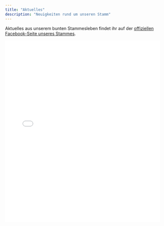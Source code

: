 ```yaml
---
title: "Aktuelles"
description: "Neuigkeiten rund um unseren Stamm"
---
```


Aktuelles aus unserem bunten Stammesleben findet ihr auf der [offiziellen Facebook-Seite unseres Stammes](https://www.facebook.com/vcptotila/).

<iframe src="//www.facebook.com/plugins/likebox.php?href=https%3A%2F%2Fwww.facebook.com%2Fpages%2FVCP-Stamm-Totila-Karlshuld%2F143037919052180&amp;width&amp;height=590&amp;colorscheme=light&amp;show_faces=false&amp;header=false&amp;stream=true&amp;show_border=false" scrolling="no" frameborder="0" style="border:none; overflow:hidden; height:590px; width: 100%" allowTransparency="true"></iframe>